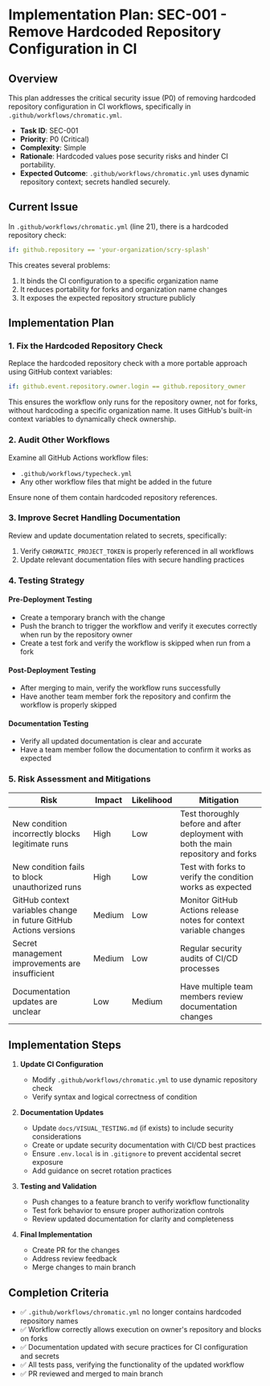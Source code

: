 # Implementation Plan: SEC-001 - Remove Hardcoded Repository Configuration in CI

## Overview

This plan addresses the critical security issue (P0) of removing hardcoded repository configuration in CI workflows, specifically in `.github/workflows/chromatic.yml`.

- **Task ID**: SEC-001
- **Priority**: P0 (Critical)
- **Complexity**: Simple
- **Rationale**: Hardcoded values pose security risks and hinder CI portability.
- **Expected Outcome**: `.github/workflows/chromatic.yml` uses dynamic repository context; secrets handled securely.

## Current Issue

In `.github/workflows/chromatic.yml` (line 21), there is a hardcoded repository check:
```yaml
if: github.repository == 'your-organization/scry-splash'
```

This creates several problems:
1. It binds the CI configuration to a specific organization name
2. It reduces portability for forks and organization name changes
3. It exposes the expected repository structure publicly

## Implementation Plan

### 1. Fix the Hardcoded Repository Check

Replace the hardcoded repository check with a more portable approach using GitHub context variables:

```yaml
if: github.event.repository.owner.login == github.repository_owner
```

This ensures the workflow only runs for the repository owner, not for forks, without hardcoding a specific organization name. It uses GitHub's built-in context variables to dynamically check ownership.

### 2. Audit Other Workflows

Examine all GitHub Actions workflow files:
- `.github/workflows/typecheck.yml`
- Any other workflow files that might be added in the future

Ensure none of them contain hardcoded repository references.

### 3. Improve Secret Handling Documentation

Review and update documentation related to secrets, specifically:
1. Verify `CHROMATIC_PROJECT_TOKEN` is properly referenced in all workflows
2. Update relevant documentation files with secure handling practices

### 4. Testing Strategy

#### Pre-Deployment Testing
- Create a temporary branch with the change
- Push the branch to trigger the workflow and verify it executes correctly when run by the repository owner
- Create a test fork and verify the workflow is skipped when run from a fork

#### Post-Deployment Testing
- After merging to main, verify the workflow runs successfully  
- Have another team member fork the repository and confirm the workflow is properly skipped

#### Documentation Testing
- Verify all updated documentation is clear and accurate
- Have a team member follow the documentation to confirm it works as expected

### 5. Risk Assessment and Mitigations

| Risk | Impact | Likelihood | Mitigation |
|------|--------|------------|------------|
| New condition incorrectly blocks legitimate runs | High | Low | Test thoroughly before and after deployment with both the main repository and forks |
| New condition fails to block unauthorized runs | High | Low | Test with forks to verify the condition works as expected |
| GitHub context variables change in future GitHub Actions versions | Medium | Low | Monitor GitHub Actions release notes for context variable changes |
| Secret management improvements are insufficient | Medium | Low | Regular security audits of CI/CD processes |
| Documentation updates are unclear | Low | Medium | Have multiple team members review documentation changes |

## Implementation Steps

1. **Update CI Configuration**
   - Modify `.github/workflows/chromatic.yml` to use dynamic repository check
   - Verify syntax and logical correctness of condition

2. **Documentation Updates**
   - Update `docs/VISUAL_TESTING.md` (if exists) to include security considerations
   - Create or update security documentation with CI/CD best practices
   - Ensure `.env.local` is in `.gitignore` to prevent accidental secret exposure
   - Add guidance on secret rotation practices

3. **Testing and Validation**
   - Push changes to a feature branch to verify workflow functionality
   - Test fork behavior to ensure proper authorization controls
   - Review updated documentation for clarity and completeness

4. **Final Implementation**
   - Create PR for the changes
   - Address review feedback
   - Merge changes to main branch

## Completion Criteria

- ✅ `.github/workflows/chromatic.yml` no longer contains hardcoded repository names
- ✅ Workflow correctly allows execution on owner's repository and blocks on forks
- ✅ Documentation updated with secure practices for CI configuration and secrets
- ✅ All tests pass, verifying the functionality of the updated workflow
- ✅ PR reviewed and merged to main branch